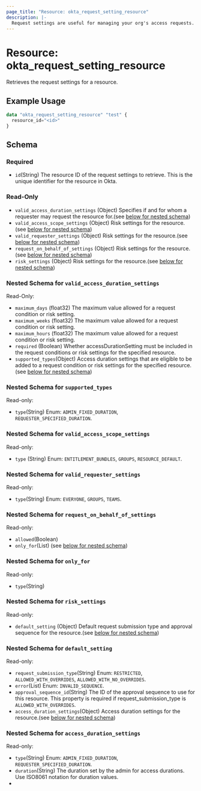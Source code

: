 ```yaml
---
page_title: "Resource: okta_request_setting_resource"
description: |-
  Request settings are useful for managing your org's access requests. Request settings can be read and updated at the org and resource level.
---
```


# Resource: okta_request_setting_resource

Retrieves the request settings for a resource.

## Example Usage

```terraform
data "okta_request_setting_resource" "test" {
  resource_id="<id>"
}
```

<!-- schema generated by tfplugindocs -->
## Schema

### Required

- `id`(String) The resource ID of the request settings to retrieve. This is the unique identifier for the resource in Okta.

### Read-Only

- `valid_access_duration_settings` (Object) Specifies if and for whom a requester may request the resource for.(see [below for nested schema](#nestedblock--request_on_behalf_of_settings))
- `valid_access_scope_settings` (Object) Risk settings for the resource.(see [below for nested schema](#nestedblock--risk_settings))
- `valid_requester_settings` (Object) Risk settings for the resource.(see [below for nested schema](#nestedblock--risk_settings))
- `request_on_behalf_of_settings` (Object) Risk settings for the resource.(see [below for nested schema](#nestedblock--risk_settings))
- `risk_settings` (Object) Risk settings for the resource.(see [below for nested schema](#nestedblock--risk_settings))

<a id="nestedblock--valid_access_duration_settings"></a>
### Nested Schema for `valid_access_duration_settings`

Read-Only:

- `maximum_days` (float32) The maximum value allowed for a request condition or risk setting.
- `maximum_weeks` (float32) The maximum value allowed for a request condition or risk setting.
- `maximum_hours` (float32) The maximum value allowed for a request condition or risk setting.
- `required` (Boolean) Whether accessDurationSetting must be included in the request conditions or risk settings for the specified resource.
- `supported_types`(Object) Access duration settings that are eligible to be added to a request condition or risk settings for the specified resource.(see [below for nested schema](#nestedblock--supported_types))

<a id="nestedblock--supported_types"></a>
### Nested Schema for `supported_types`
Read-only:
- `type`(String) Enum: `ADMIN_FIXED_DURATION`, `REQUESTER_SPECIFIED_DURATION`.


<a id="nestedblock--valid_access_scope_settings"></a>
### Nested Schema for `valid_access_scope_settings`
Read-only:
- `type` (String) Enum: `ENTITLEMENT_BUNDLES`, `GROUPS`, `RESOURCE_DEFAULT`.

<a id="nestedblock--valid_requester_settings"></a>
### Nested Schema for `valid_requester_settings`
Read-only:
- `type`(String) Enum: `EVERYONE`, `GROUPS`, `TEAMS`.


<a id="nestedblock--request_on_behalf_of_settings"></a>
### Nested Schema for `request_on_behalf_of_settings`
Read-only:
- `allowed`(Boolean)
- `only_for`(List) (see [below for nested schema](#nestedblock--only_for))

<a id="nestedblock--only_for"></a>
### Nested Schema for `only_for`
Read-only:
- `type`(String)


<a id="nestedblock--risk_settings"></a>
### Nested Schema for `risk_settings`
Read-only:
- `default_setting` (Object) Default request submission type and approval sequence for the resource.(see [below for nested schema](#nestedblock--default_setting))

<a id="nestedblock--default_setting"></a>
### Nested Schema for `default_setting`
Read-only:
- `request_submission_type`(String) Enum: `RESTRICTED`, `ALLOWED_WITH_OVERRIDES`, `ALLOWED_WITH_NO_OVERRIDES`.
- `error`(List) Enum: `INVALID_SEQUENCE`.
- `approval_sequence_id`(String) The ID of the approval sequence to use for this resource. This property is required if request_submission_type is `ALLOWED_WITH_OVERRIDES`.
- `access_duration_settings`(Object) Access duration settings for the resource.(see [below for nested schema](#nestedblock--access_duration_settings))


<a id="nestedblock--access_duration_settings"></a>
### Nested Schema for `access_duration_settings`
Read-only:
- `type`(String) Enum: `ADMIN_FIXED_DURATION`, `REQUESTER_SPECIFIED_DURATION`.
- `duration`(String) The duration set by the admin for access durations. Use ISO8061 notation for duration values.
- 

